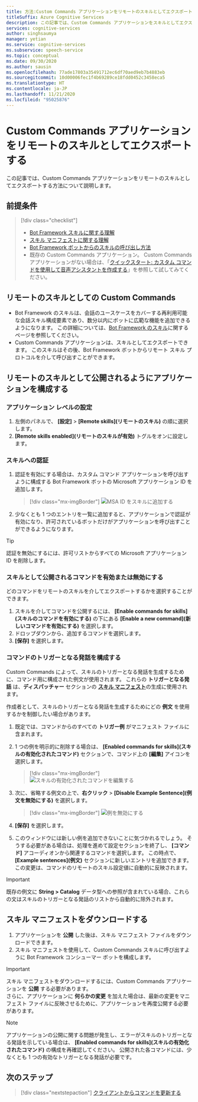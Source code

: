 ```yaml
---
title: 方法:Custom Commands アプリケーションをリモートのスキルとしてエクスポートする - Speech サービス
titleSuffix: Azure Cognitive Services
description: この記事では、Custom Commands アプリケーションをスキルとしてエクスポートする方法について説明します
services: cognitive-services
author: singhsaumya
manager: yetian
ms.service: cognitive-services
ms.subservice: speech-service
ms.topic: conceptual
ms.date: 09/30/2020
ms.author: sausin
ms.openlocfilehash: 77ade17803a35491712ec6df70aed9eb7b4883eb
ms.sourcegitcommit: 10d00006fec1f4b69289ce18fdd0452c3458eca5
ms.translationtype: HT
ms.contentlocale: ja-JP
ms.lasthandoff: 11/21/2020
ms.locfileid: "95025876"
---
```

# <a name="export-custom-commands-application-as-a-remote-skill"></a>Custom Commands アプリケーションをリモートのスキルとしてエクスポートする

この記事では、Custom Commands アプリケーションをリモートのスキルとしてエクスポートする方法について説明します。

## <a name="prerequisites"></a>前提条件
> [!div class="checklist"]
> * [Bot Framework スキルに関する理解](/azure/bot-service/skills-conceptual)
> * [スキル マニフェストに関する理解](https://aka.ms/speech/cc-skill-manifest)
> * [Bot Framework ボットからのスキルの呼び出し方法](/azure/bot-service/skills-about-skill-consumers)
> * 既存の Custom Commands アプリケーション。 Custom Commands アプリケーションがない場合は、「[クイックスタート: カスタム コマンドを使用して音声アシスタントを作成する](quickstart-custom-commands-application.md)」を参照して試してみてください。

## <a name="custom-commands-as-remote-skills"></a>リモートのスキルとしての Custom Commands
* Bot Framework のスキルは、会話のユースケースをカバーする再利用可能な会話スキル構成要素であり、数分以内にボットに広範な機能を追加できるようになります。 この詳細については、[Bot Framework のスキル](https://microsoft.github.io/botframework-solutions/overview/skills/)に関するページを参照してください。
* Custom Commands アプリケーションは、スキルとしてエクスポートできます。 このスキルはその後、Bot Framework ボットからリモート スキル プロトコルを介して呼び出すことができます。

## <a name="configure-an-application-to-be-exposed-as-a-remote-skill"></a>リモートのスキルとして公開されるようにアプリケーションを構成する

### <a name="application-level-settings"></a>アプリケーション レベルの設定
1. 左側のパネルで、 **[設定]**  >  **[Remote skills]\(リモートのスキル\)** の順に選択します。
1. **[Remote skills enabled]\(リモートのスキルが有効\)** トグルをオンに設定します。

### <a name="authentication-to-skills"></a>スキルへの認証
1. 認証を有効にする場合は、カスタム コマンド アプリケーションを呼び出すように構成する Bot Framework ボットの Microsoft アプリケーション ID を追加します。
      > [!div class="mx-imgBorder"]
      > ![MSA ID をスキルに追加する](media/custom-commands/skill-add-msa-id.png)

1. 少なくとも 1 つのエントリを一覧に追加すると、アプリケーションで認証が有効になり、許可されているボットだけがアプリケーションを呼び出すことができるようになります。
> [!TIP]
>  認証を無効にするには、許可リストからすべての Microsoft アプリケーション ID を削除します。 

 ### <a name="enabledisable-commands-to-be-exposed-as-skills"></a>スキルとして公開されるコマンドを有効または無効にする

どのコマンドをリモートのスキルを介してエクスポートするかを選択することができます。

1. スキルを介してコマンドを公開するには、 **[Enable commands for skills]\(スキルのコマンドを有効にする\)** の下にある **[Enable a new command]\(新しいコマンドを有効にする\)** を選択します。
1. ドロップダウンから、追加するコマンドを選択します。
1. **[保存]** を選択します。

### <a name="configure-triggering-utterances-for-commands"></a>コマンドのトリガーとなる発話を構成する
Custom Commands によって、スキルのトリガーとなる発話を生成するために、コマンド用に構成された例文が使用されます。 これらの **トリガーとなる発話** は、**ディスパッチャー** セクションの [**スキル マニフェスト**](https://microsoft.github.io/botframework-solutions/skills/handbook/manifest/)の生成に使用されます。

作成者として、スキルのトリガーとなる発話を生成するためにどの **例文** を使用するかを制御したい場合があります。
1. 既定では、コマンドからのすべての **トリガー例** がマニフェスト ファイルに含まれます。
1. 1 つの例を明示的に削除する場合は、 **[Enabled commands for skills]\(スキルの有効化されたコマンド\)** セクションで、コマンド上の **[編集]** アイコンを選択します。
    > [!div class="mx-imgBorder"]
    > ![スキルの有効化されたコマンドを編集する](media/custom-commands/skill-edit-enabled-command.png)

1. 次に、省略する例文の上で、**右クリック** >  **[Disable Example Sentence]\(例文を無効にする\)** を選択します。
    > [!div class="mx-imgBorder"]
    > ![例を無効にする](media/custom-commands/skill-disable-example-sentences.png)

1. **[保存]** を選択します。
1. このウィンドウには新しい例を追加できないことに気づかれるでしょう。 そうする必要がある場合は、処理を進めて設定セクションを終了し、 **[コマンド]** アコーディオンから関連するコマンドを選択します。 この時点で、 **[Example sentences]\(例文\)** セクションに新しいエントリを追加できます。 この変更は、コマンドのリモートのスキル設定値に自動的に反映されます。

> [!IMPORTANT]
> 既存の例文に **String > Catalog** データ型への参照が含まれている場合、これらの文はスキルのトリガーとなる発話のリストから自動的に除外されます。 

## <a name="download-skill-manifest"></a>スキル マニフェストをダウンロードする
1. アプリケーションを **公開** した後は、スキル マニフェスト ファイルをダウンロードできます。
1. スキル マニフェストを使用して、Custom Commands スキルに呼び出すように Bot Framework コンシューマー ボットを構成します。
> [!IMPORTANT]
> スキル マニフェストをダウンロードするには、Custom Commands アプリケーションを **公開** する必要があります。 </br>
> さらに、アプリケーションに **何らかの変更** を加えた場合は、最新の変更をマニフェスト ファイルに反映させるために、アプリケーションを再度公開する必要があります。

> [!NOTE]
> アプリケーションの公開に関する問題が発生し、エラーがスキルのトリガーとなる発話を示している場合は、 **[Enabled commands for skills]\(スキルの有効化されたコマンド\)** の構成を再確認してください。 公開された各コマンドには、少なくとも 1 つの有効なトリガーとなる発話が必要です。


## <a name="next-steps"></a>次のステップ

> [!div class="nextstepaction"]
> [クライアントからコマンドを更新する](./how-to-custom-commands-update-command-from-client.md)
